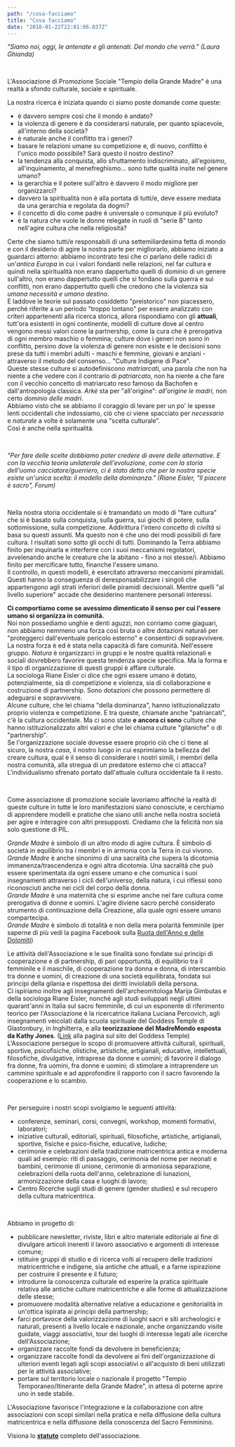 ```yaml
---
path: "/cosa-facciamo"
title: "Cosa facciamo"
date: "2018-01-22T22:01:06.037Z"
---
```


*"Siamo noi, oggi,  le antenate e gli antenati. Del mondo che verrà." (Laura Ghianda)*

<br/>

L'Associazione di Promozione Sociale  "Tempio della Grande Madre" è una realtà a sfondo culturale, sociale e spirituale.

La nostra ricerca è iniziata quando ci siamo poste domande come queste:
- è davvero sempre così che il mondo è andato?
- la violenza di genere è da considerarsi naturale, per quanto spiacevole, all'interno della società?
- è naturale anche il conflitto tra i generi?
- basare le relazioni umane su competizione e, di nuovo, conflitto è l'unico modo possibile? Sarà questo il nostro destino?
- la tendenza alla conquista, allo sfruttamento indiscriminato, all'egoismo, all'inquinamento, al menefreghismo... sono tutte qualità insite nel genere umano?
- la gerarchia e il potere sull'altro è davvero il modo migliore per organizzarci?
- davvero la spiritualità non è alla portata di tutti/e, deve essere mediata da una gerarchia e regolata da dogmi?
- il concetto di dio come padre è universale o comunque il più evoluto?
- è la natura che vuole le donne relegate in ruoli di "serie B" tanto nell'agire cultura che nella religiosità?

Certe che siamo tutti/e responsabili di una settemiliardesima fetta di mondo e con il desiderio di agire la nostra parte per migliorarlo, abbiamo iniziato a guardarci attorno: abbiamo incontrato tesi che ci parlano delle radici di un'*antica Europa* in cui i valori fondanti nelle relazioni, nel far cultura e quindi nella spiritualità non erano dappertutto quelli di dominio di un genere sull'altro, non erano dappertutto quelli che si fondano sulla guerra e sui conflitti, non erano dappertutto quelli che credono che la violenza sia *umana necessità e umano destino*.  
E laddove le teorie sul passato cosiddetto "preistorico" non piacessero, perché riferite a un periodo "troppo lontano" per essere analizzato con criteri appartenenti alla ricerca storica, allora rispondiamo con gli **attuali**, tutt'ora esistenti in ogni continente, modelli di culture dove al centro vengono messi valori come la partnership, come la cura che è prerogativa di ogni membro maschio o femmina; culture dove i generi non sono in conflitto, persino dove la violenza di genere non esiste e le decisioni sono prese da tutti i membri adulti - maschi e femmine, giovani e anziani - attraverso il metodo del consenso… "Culture Indigene di Pace".  
Queste stesse culture si autodefiniscono *matriarcati*, una parola che non ha niente a che vedere con il contrario di *patriarcato*, non ha niente a che fare con il vecchio concetto di matriarcato reso famoso da Bachofen e dall'antropologia classica. *Arkè* sta per "all'origine": *all'origine le madri*, non certo *dominio delle madri*.  
Abbiamo visto che se abbiamo il coraggio di levare per un po' le spesse lenti occidentali che indossiamo, ciò che ci viene spacciato per *necessario* e *naturale* a volte è solamente una "scelta culturale".  
Così è anche nella spiritualità.

<br/>

*"Per fare delle scelte dobbiamo poter credere di avere delle alternative. E con la vecchia teoria unilaterale dell'evoluzione, come con la storia dell'uomo cacciatore/guerriero, ci è stato detto che per la nostra specie esiste un'unica scelta: il modello della dominanza." (Riane Eisler, "Il piacere è sacro", Forum)*

<br/>

Nella nostra storia occidentale si è tramandato un modo di "fare cultura" che si è basato sulla conquista, sulla guerra, sui giochi di potere, sulla sottomissione, sulla competizione. Addirittura l'intero concetto di *civiltà* si basa su questi assunti. Ma questo non è che uno dei modi possibili di fare cultura. I risultati sono sotto gli occhi di tutti. Dominando la Terra abbiamo finito per inquinarla e interferire con i suoi meccanismi regolatori, avvelenando anche le creature che la abitano - fino a noi stesse/i. Abbiamo finito per mercificare tutto, finanche l'essere umano.  
Il controllo, in questi modelli, è esercitato attraverso meccanismi piramidali. Questi hanno la conseguenza di deresponsabilizzare i singoli che appartengono agli strati inferiori delle piramidi decisionali. Mentre quelli "al livello superiore" accade che desiderino mantenere personali interessi.

**Ci comportiamo come se avessimo dimenticato il senso per cui l'essere umano si organizza in comunità.**  
Noi non possediamo unghie e denti aguzzi, non corriamo come giaguari, non abbiamo nemmeno una forza così bruta o altre dotazioni naturali per "proteggerci dall'eventuale pericolo esterno" e consentirci di sopravvivere.  
La nostra forza è ed è stata nella capacità di fare comunità. Nell'essere gruppo. *Natura* è organizzarci in gruppi e le nostre qualità relazionali e sociali dovrebbero favorire questa tendenza specie specifica. Ma la forma e il tipo di organizzazione di questi gruppi è affare culturale.  
La sociologa Riane Eisler ci dice che ogni essere umano è dotato, potenzialmente, sia di competizione e violenza, sia di collaborazione e costruzione di partnership. Sono dotazioni che possono permettere di adeguarsi e sopravvivere.  
Alcune culture, che lei chiama "della dominanza", hanno istituzionalizzato proprio violenza e competizione. E tra queste, chiamate anche "patriarcati", c'è la cultura occidentale.
Ma ci sono state **e ancora ci sono** culture che hanno istituzionalizzato altri valori e che lei chiama culture "gilaniche" o di "partnership".  
Se l'organizzazione sociale dovesse essere proprio ciò che ci tiene al sicuro, la nostra *casa*, il nostro luogo in cui esprimiamo la bellezza del creare cultura, qual è il senso di considerare i nostri simili, i membri della nostra comunità, alla stregua di un predatore esterno che ci attacca?  
L'individualismo sfrenato portato dall'attuale cultura occidentale fa il resto.

<br/>

Come associazione di promozione sociale lavoriamo affinché la realtà di queste culture in tutte le loro manifestazioni siano conosciute, e cerchiamo di apprendere modelli e pratiche che siano utili anche nella nostra società per agire e interagire con altri presupposti. Crediamo che la felicità non sia solo questione di PIL.  

*Grande Madre* è simbolo di un altro modo di agire cultura. È simbolo di società in equilibrio tra i membri e in armonia con la Terra in cui vivono.  
*Grande Madre* è anche sinonimo di una sacralità che supera la dicotomia immanenza/trascendenza e ogni altra dicotomia. Una sacralità che può essere sperimentata da ogni essere umano e che comunica i suoi insegnamenti attraverso i cicli dell'universo, della natura, i cui riflessi sono riconosciuti anche nei cicli del corpo della donna.  
*Grande Madre* è una maternità che si esprime anche nel fare cultura come prerogativa di donne e uomini. L'agire diviene sacro perché considerato strumento di continuazione della Creazione, alla quale ogni essere umano compartecipa.  
*Grande Madre* è simbolo di totalità e non della mera polarità femminile (per saperne di più vedi la pagina Facebook sulla [Ruota dell'Anno e delle Dolomiti](https://www.facebook.com/events/144965559241495/?active_tab=about))

Le attività dell'Associazione e le sue finalità sono fondate sui principi di cooperazione e di partnership, di pari opportunità, di equilibrio tra il femminile e il maschile, di cooperazione tra donna e donna, di interscambio tra donne e uomini, di creazione di una società equilibrata, fondata sui principi della gilania e rispettosa dei diritti inviolabili della persona.  
Ci ispiriamo inoltre agli insegnamenti dell'archeomitologa Marija Gimbutas e della sociologa Riane Eisler, nonché agli studi sviluppati negli ultimi quarant'anni in Italia sul sacro femminile, di cui un esponente di riferimento teorico per l'Associazione è la ricercatrice italiana Luciana Percovich, agli insegnamenti veicolati dalla scuola spirituale del Goddess Temple di Glastonbury, in Inghilterra, e alla **teorizzazione del MadreMondo esposta da Kathy Jones**. ([Link](http://www.goddesstemple.co.uk/the-vision-of-the-motherworld/la-visione-di-madremondo/) alla pagina sul sito del Goddess Temple)  
L'Associazione persegue lo scopo di promuovere attività culturali, spirituali, sportive, psicofisiche, olistiche, artistiche, artigianali, educative, intellettuali, filosofiche, divulgative, intraprese da donne e uomini; di favorire il dialogo fra donne, fra uomini, fra donne e uomini; di stimolare a intraprendere un cammino spirituale e ad approfondire il rapporto con il sacro favorendo la cooperazione e lo scambio.

<br/>

Per perseguire i nostri scopi svolgiamo le seguenti attività:
- conferenze, seminari, corsi, convegni, workshop, momenti formativi, laboratori;
- iniziative culturali, editoriali, spirituali, filosofiche, artistiche, artigianali, sportive, fisiche e psico-fisiche, educative, ludiche;
- cerimonie e celebrazioni della tradizione matricentrica antica e moderna quali ad esempio: riti di passaggio, cerimonia del nome per neonati e bambini, cerimonie di unione, cerimonie di armoniosa separazione, celebrazioni della ruota dell'anno, celebrazione di lunazioni, armonizzazione della casa e luoghi di lavoro;
- Centro Ricerche sugli studi di genere (gender studies) e sul recupero della cultura matricentrica.

<br/>

Abbiamo in progetto di:
- pubblicare newsletter, riviste, libri e altro materiale editoriale al fine di divulgare articoli inerenti il lavoro associativo e argomenti di interesse comune;
- istituire gruppi di studio e di ricerca volti al recupero delle tradizioni matricentriche e indigene, sia antiche che attuali, e a farne ispirazione per costruire il presente e il futuro;
- introdurre la conoscenza culturale ed esperire la pratica spirituale relativa alle antiche culture matricentriche e alle forme di attualizzazione delle stesse;
 - promuovere modalità alternative relative a educazione e genitorialità in un'ottica ispirata ai principi della partnership;
- farci portavoce della valorizzazione di luoghi sacri e siti archeologici e naturali, presenti a livello locale e nazionale, anche organizzando visite guidate, viaggi associativi, tour dei luoghi di interesse legati alle ricerche dell'Associazione;
- organizzare raccolte fondi da devolvere in beneficienza;
- organizzare raccolte fondi da devolvere ai fini dell'organizzazione di ulteriori eventi legati agli scopi associativi o all'acquisto di beni utilizzati per le attività associative;
- portare sul territorio locale o nazionale il progetto "Tempio Temporaneo/Itinerante della Grande Madre", in attesa di poterne aprire uno in sede stabile.

L'Associazione favorisce l'integrazione e la collaborazione con altre associazioni con scopi similari nella pratica e nella diffusione della cultura matricentrica e nella diffusione della conoscenza del Sacro Femminino.

Visiona lo [**statuto**](/statuto) completo dell'associazione.

<br/>
